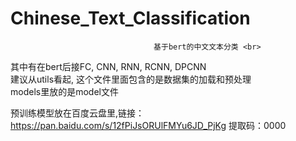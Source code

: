 # Chinese_Text_Classification
                                    基于bert的中文文本分类 <br>
  其中有在bert后接FC, CNN, RNN, RCNN, DPCNN<br>
  建议从utils看起, 这个文件里面包含的是数据集的加载和预处理<br>
  models里放的是model文件<br>
  
  预训练模型放在百度云盘里,链接：https://pan.baidu.com/s/12fPiJsORUlFMYu6JD_PjKg 提取码：0000
